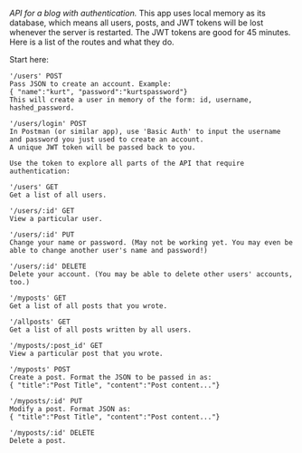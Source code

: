 *API for a blog with authentication.*
This app uses local memory as its database, which means all users, posts, and JWT tokens will be lost whenever the server is restarted. The JWT tokens are good for 45 minutes. Here is a list of the routes and what they do.

Start here:

```
'/users' POST
Pass JSON to create an account. Example:
{ "name":"kurt", "password":"kurtspassword"}
This will create a user in memory of the form: id, username, hashed_password.

'/users/login' POST
In Postman (or similar app), use 'Basic Auth' to input the username and password you just used to create an account.
A unique JWT token will be passed back to you.

Use the token to explore all parts of the API that require authentication:

'/users' GET
Get a list of all users.

'/users/:id' GET
View a particular user.

'/users/:id' PUT
Change your name or password. (May not be working yet. You may even be able to change another user's name and password!)

'/users/:id' DELETE
Delete your account. (You may be able to delete other users' accounts, too.)

'/myposts' GET
Get a list of all posts that you wrote.

'/allposts' GET
Get a list of all posts written by all users.

'/myposts/:post_id' GET
View a particular post that you wrote.

'/myposts' POST
Create a post. Format the JSON to be passed in as:
{ "title":"Post Title", "content":"Post content..."}

'/myposts/:id' PUT
Modify a post. Format JSON as:
{ "title":"Post Title", "content":"Post content..."}

'/myposts/:id' DELETE
Delete a post.
```
